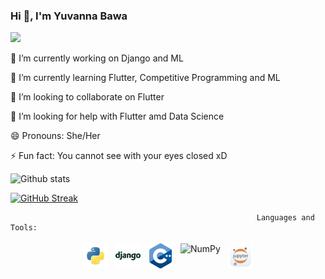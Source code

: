### Hi 👋, I'm Yuvanna Bawa
![](https://visitor-badge.laobi.icu/badge?page_id=YB73.YB73)


🔭 I’m currently working on Django and ML

🌱 I’m currently learning Flutter, Competitive Programming and ML

👯 I’m looking to collaborate on Flutter 

🤔 I’m looking for help with Flutter amd Data Science 

😄 Pronouns: She/Her

⚡ Fun fact: You cannot see with your eyes closed xD

![Github stats](https://github-readme-stats.vercel.app/api?username=YB73)


[![GitHub Streak](https://github-readme-streak-stats.herokuapp.com/?user=YB73&theme=radical&fire=purple&ring=purple)](https://git.io/streak-stats)

                                                           Languages and Tools:
<p align="center">
<img src="https://raw.githubusercontent.com/github/explore/80688e429a7d4ef2fca1e82350fe8e3517d3494d/topics/python/python.png" alt="Python" height="40" style="vertical-align:top; margin:4px">
<img src="https://raw.githubusercontent.com/github/explore/80688e429a7d4ef2fca1e82350fe8e3517d3494d/topics/django/django.png" alt="Django" height="40" style="vertical-align:top; margin:4px">
<img src="https://raw.githubusercontent.com/github/explore/80688e429a7d4ef2fca1e82350fe8e3517d3494d/topics/cpp/cpp.png" alt="C++" height="40" style="vertical-align:top; margin:4px">
  <img src="https://raw.githubusercontent.com/numpy/numpy/7e7f4adab814b223f7f917369a72757cd28b10cb/branding/icons/numpylogo.svg" alt="NumPy" height="40" style="vertical-align:top; margin:4px">
  <img src="https://github.com/raghavTinker/raghavTinker/blob/main/Logos/jupyter.png?raw=true" alt="Jupyter Notebook" height="40" style="vertical-align:top; margin:4px">
</p>



